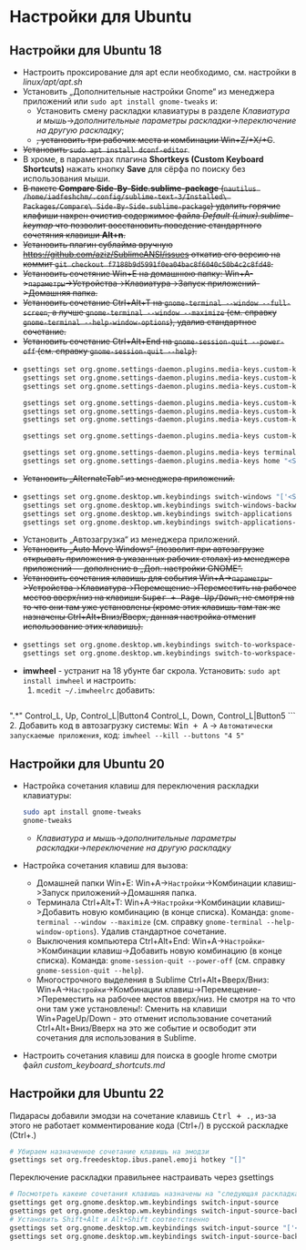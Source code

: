 # Настройки для Ubuntu

## Настройки для Ubuntu 18

* Настроить проксирование для apt если необходимо, см. настройки в _linux/apt/apt.sh_
* Установить „Дополнительные настройки Gnome“ из менеджера приложений или `sudo apt install gnome-tweaks` и:
  * Установить смену раскладки клавиатуры в разделе _Клавиатура и мышь_→_дополнительные параметры раскладки_→_переключение на другую раскладку_;
  * <del>, установить три рабочих места и комбинации Win+Z/+X/+C</del>.
* <del>Установить `sudo apt install dconf-editor`</del>.
* В хроме, в параметрах плагина __Shortkeys (Custom Keyboard Shortcuts)__ нажать кнопку __Save__ для сёрфа по поиску без использования мыши.
* <del>В пакете __Compare Side-By-Side.sublime-package__ (`nautilus /home/iadfeshchm/.config/sublime-text-3/Installed\ Packages/Compare\ Side-By-Side.sublime-package`) удалить горячие клафиши нахрен очистив содержимое файла _Default (Linux).sublime-keymap_ что позволит восстановить поведение стандартного сочетяния клавиши __Alt+n__.</del>
* <del>Установить плагин сублайма вручную https://github.com/aziz/SublimeANSI/issues откатив его версию на коммит `git checkout f7188b9d5991f0ea04bac8f6040c50b4c2c8fd48`.</del>
* <del>Установить сочетяние Win+E на домашнюю папку: Win+A->`параметры`->Устройства->Клавиатура->Запуск приложений->Домашняя папка.</del>
* <del>Установить сочетание Ctrl+Alt+T на `gnome-terminal --window --full-screen`, а лучше `gnome-terminal --window --maximize` (см. справку `gnome-terminal --help-window-options`), удалив стандартное сочетание.</del>
* <del>Установить сочетание Ctrl+Alt+End на `gnome-session-quit --power-off` (см. справку `gnome-session-quit --help`).</del>
* 
  ```bash
  gsettings set org.gnome.settings-daemon.plugins.media-keys.custom-keybinding:/org/gnome/settings-daemon/plugins/media-keys/custom-keybindings/custom0/ name "Терминал"
  gsettings set org.gnome.settings-daemon.plugins.media-keys.custom-keybinding:/org/gnome/settings-daemon/plugins/media-keys/custom-keybindings/custom0/ command "gnome-terminal --window --maximize"
  gsettings set org.gnome.settings-daemon.plugins.media-keys.custom-keybinding:/org/gnome/settings-daemon/plugins/media-keys/custom-keybindings/custom0/ binding "<Primary><Alt>t"

  gsettings set org.gnome.settings-daemon.plugins.media-keys.custom-keybinding:/org/gnome/settings-daemon/plugins/media-keys/custom-keybindings/custom1/ name "Выключить"
  gsettings set org.gnome.settings-daemon.plugins.media-keys.custom-keybinding:/org/gnome/settings-daemon/plugins/media-keys/custom-keybindings/custom1/ command "gnome-session-quit --power-off"
  gsettings set org.gnome.settings-daemon.plugins.media-keys.custom-keybinding:/org/gnome/settings-daemon/plugins/media-keys/custom-keybindings/custom1/ binding "<Primary><Alt>End"

  gsettings set org.gnome.settings-daemon.plugins.media-keys custom-keybindings "['/org/gnome/settings-daemon/plugins/media-keys/custom-keybindings/custom0/', '/org/gnome/settings-daemon/plugins/media-keys/custom-keybindings/custom1/', '/org/gnome/settings-daemon/plugins/media-keys/custom-keybindings/custom2/']"

  gsettings set org.gnome.settings-daemon.plugins.media-keys terminal ""
  gsettings set org.gnome.settings-daemon.plugins.media-keys home "<Super>e"
  ```
* <del>Установить „AlternateTab“ из менеджера приложений.</del>
* 
  ```bash
  gsettings set org.gnome.desktop.wm.keybindings switch-windows "['<Super>Tab','<Alt>Tab']"
  gsettings set org.gnome.desktop.wm.keybindings switch-windows-backward "['<Shift><Super>Tab','<Shift><Alt>Tab']"
  gsettings set org.gnome.desktop.wm.keybindings switch-applications "['<Super>grave']"
  gsettings set org.gnome.desktop.wm.keybindings switch-applications-backward "['<Shift><Super>grave']"

  ```
* Установить „Автозагрузка“ из менеджера приложений.
* <del>Установить „Auto Move Windows“ (позволит при автозагрузке открывать приложения в указанных рабочих столах) из менеджера приложений — дополнение в „Доп. настройки GNOME“.</del>
* <del>Установить сочетания клавишь для события Win+A->`параметры`->Устройства->Клавиатура->Перемещение->Переместить на рабочее местов вверх/низ на клавиши <kbd>Super + Page Up/Down</kbd>, не смотря на то что они там уже установлены (кроме этих клавишь там так же назначены Ctrl+Alt+Вниз/Вверх, данная настройка отменит использование этих клавишь).</del>
* 
  ```bash
  gsettings set org.gnome.desktop.wm.keybindings switch-to-workspace-down "['<Super>Page_Down']"
  gsettings set org.gnome.desktop.wm.keybindings switch-to-workspace-up "['<Super>Page_Up']"
  ```
* __imwheel__ - устранит на 18 убунте баг скрола. Установить: `sudo apt install imwheel` и настроить:
  1. `mcedit ~/.imwheelrc` добавить:
    ```
".*"
    Control_L, Up,   Control_L|Button4
    Control_L, Down, Control_L|Button5
    ```
  2. Добавить код в автозагрузку системы: <kbd>Win + A</kbd> → `Автоматически запускаемые приложения`, код: `imwheel --kill --buttons "4 5"`

## Настройки для Ubuntu 20

*   Настройка сочетания клавиш для переключения раскладки клавиатуры:

    ```sh
    sudo apt install gnome-tweaks
    gnome-tweaks
    ```
    *   _Клавиатура и мышь_→_дополнительные параметры раскладки_→_переключение на другую раскладку_

*   Настройка сочетания клавиш для вызова:

    *   Домашней папки Win+E: Win+A->`Настройки`->Комбинации клавиш->Запуск приложений->Домашняя папка.
    *   Терминала Ctrl+Alt+T: Win+A->`Настройки`->Комбинации клавиш->Добавить новую комбинацию (в конце списка). Команда: `gnome-terminal --window --maximize` (см. справку `gnome-terminal --help-window-options`). Удалив стандартное сочетание.
    *   Выключения компьютера Ctrl+Alt+End: Win+A->`Настройки`->Комбинации клавиш->Добавить новую комбинацию (в конце списка). Команда: `gnome-session-quit --power-off` (см. справку `gnome-session-quit --help`).
    *   Многострочного выделения в Sublime Ctrl+Alt+Вверх/Вниз: Win+A->`Настройки`->Комбинации клавиш->Перемещение->Переместить на рабочее местов вверх/низ. Не смотря на то что они там уже установлены!: Сменить на клавиши Win+PageUp/Down - это отменит использование сочетаний Ctrl+Alt+Вниз/Вверх на это же событие и освободит эти сочетания для использования в Sublime.

*   Настроить сочетания клавиш для поиска в google hrome смотри файл _custom_keyboard_shortcuts.md_


## Настройки для Ubuntu 22

Пидарасы добавили эмодзи на сочетание клавишь <kbd>Ctrl + .</kbd>, из-за этого
не работает комментирование кода (Ctrl+/) в русской раскладке (Ctrl+.)

```sh
# Убираем назначенное сочетание клавишь на эмодзи
gsettings set org.freedesktop.ibus.panel.emoji hotkey "[]"
```

Переключение раскладки правильнее настраивать через gsettings

```sh
# Посмотреть какеие сочетания клавишь назначены на "следующая раскладка" и "предыдущая раскладка"
gsettings get org.gnome.desktop.wm.keybindings switch-input-source
gsettings get org.gnome.desktop.wm.keybindings switch-input-source-backward
# Установить Shift+Alt и Alt+Shift соответственно
gsettings set org.gnome.desktop.wm.keybindings switch-input-source "['<Shift>Alt_L']"
gsettings set org.gnome.desktop.wm.keybindings switch-input-source-backward "['<Alt>Shift_L']"
```
